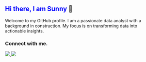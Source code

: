 ## <span style="color:blue">Hi there, I am Sunny</span> 👋
Welcome to my GitHub profile. I am a passionate data analyst with a background in construction. My focus is on transforming data into actionable insights.

### Connect with me. 
<a href="https://www.linkedin.com/in/sunnykumar-patel-data-analyst/" target="_blank">
  <img src="https://img.shields.io/website?down_message=Connect&down_color=%230000000&url=https%3A%2F%2Fwww.linkedin.com%2Fin%2Fsunnykumar-patel-data-analyst%2F&label=Linkedin&labelColor=%230000ff">
</a>

<a href="https://public.tableau.com/app/profile/sunnykumar.patel/vizzes" target="_blank">
  <img src="https://img.shields.io/website?up_message=Dashboard&down_message=Connect&down_color=%230000000&url=https%3A%2F%2Fpublic.tableau.com%2Fapp%2Fprofile%2Fsunnykumar.patel%2Fvizzes&label=Tableau&labelColor=%230000ff">
</a>

<!--
**sunnyDataAnalyst/sunnydataanalyst** is a ✨ _special_ ✨ repository because its `README.md` (this file) appears on your GitHub profile.

Here are some ideas to get you started:

 🔭 I’m currently working on ...
- 🌱 I’m currently learning ...
- 👯 I’m looking to collaborate on ...
- 🤔 I’m looking for help with ...
- 💬 Ask me about ...
- 📫 How to reach me: ...
- 😄 Pronouns: ...
- ⚡ Fun fact: ...

-->

